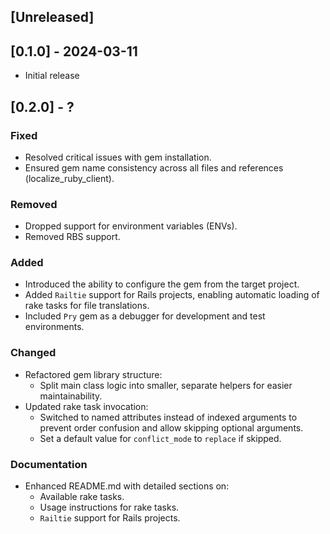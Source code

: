 ## [Unreleased]

## [0.1.0] - 2024-03-11

- Initial release

## [0.2.0] - ?

### Fixed
- Resolved critical issues with gem installation.
- Ensured gem name consistency across all files and references (localize_ruby_client).

### Removed
- Dropped support for environment variables (ENVs).
- Removed RBS support.

### Added
- Introduced the ability to configure the gem from the target project.
- Added `Railtie` support for Rails projects, enabling automatic loading of rake tasks for file translations.
- Included `Pry` gem as a debugger for development and test environments.

### Changed
- Refactored gem library structure:
  - Split main class logic into smaller, separate helpers for easier maintainability.
- Updated rake task invocation:
  - Switched to named attributes instead of indexed arguments to prevent order confusion and allow skipping optional arguments.
  - Set a default value for `conflict_mode` to `replace` if skipped.

### Documentation
- Enhanced README.md with detailed sections on:
  - Available rake tasks.
  - Usage instructions for rake tasks.
  - `Railtie` support for Rails projects.